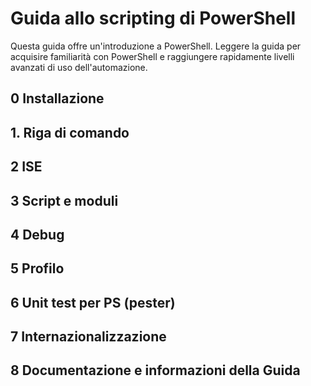 #  Guida allo scripting di PowerShell

Questa guida offre un'introduzione a PowerShell. Leggere
la guida per acquisire familiarità con PowerShell e raggiungere rapidamente livelli avanzati di uso dell'automazione.

##  0 Installazione

##  1. Riga di comando

##  2 ISE

##  3 Script e moduli

##  4 Debug

##  5 Profilo

##  6 Unit test per PS (pester)

##  7 Internazionalizzazione

##  8 Documentazione e informazioni della Guida


<!--HONumber=May16_HO2-->


